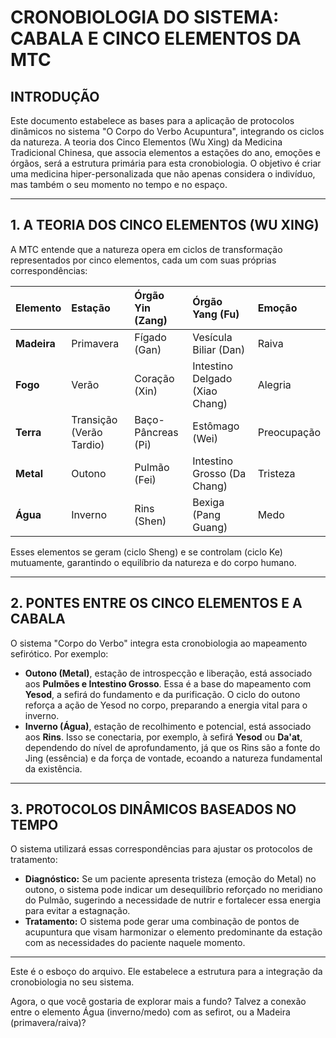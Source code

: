 # CRONOBIOLOGIA DO SISTEMA: CABALA E CINCO ELEMENTOS DA MTC

## INTRODUÇÃO

Este documento estabelece as bases para a aplicação de protocolos dinâmicos no sistema "O Corpo do Verbo Acupuntura", integrando os ciclos da natureza. A teoria dos Cinco Elementos (Wu Xing) da Medicina Tradicional Chinesa, que associa elementos a estações do ano, emoções e órgãos, será a estrutura primária para esta cronobiologia. O objetivo é criar uma medicina hiper-personalizada que não apenas considera o indivíduo, mas também o seu momento no tempo e no espaço.

---

## 1. A TEORIA DOS CINCO ELEMENTOS (WU XING)

A MTC entende que a natureza opera em ciclos de transformação representados por cinco elementos, cada um com suas próprias correspondências:

| Elemento | Estação | Órgão Yin (Zang) | Órgão Yang (Fu) | Emoção |
| :--- | :--- | :--- | :--- | :--- |
| **Madeira** | Primavera | Fígado (Gan) | Vesícula Biliar (Dan) | Raiva |
| **Fogo** | Verão | Coração (Xin) | Intestino Delgado (Xiao Chang) | Alegria |
| **Terra** | Transição (Verão Tardio) | Baço-Pâncreas (Pi) | Estômago (Wei) | Preocupação |
| **Metal** | Outono | Pulmão (Fei) | Intestino Grosso (Da Chang) | Tristeza |
| **Água** | Inverno | Rins (Shen) | Bexiga (Pang Guang) | Medo |

Esses elementos se geram (ciclo Sheng) e se controlam (ciclo Ke) mutuamente, garantindo o equilíbrio da natureza e do corpo humano.

---

## 2. PONTES ENTRE OS CINCO ELEMENTOS E A CABALA

O sistema "Corpo do Verbo" integra esta cronobiologia ao mapeamento sefirótico. Por exemplo:

-   **Outono (Metal)**, estação de introspecção e liberação, está associado aos **Pulmões e Intestino Grosso**. Essa é a base do mapeamento com **Yesod**, a sefirá do fundamento e da purificação. O ciclo do outono reforça a ação de Yesod no corpo, preparando a energia vital para o inverno.
-   **Inverno (Água)**, estação de recolhimento e potencial, está associado aos **Rins**. Isso se conectaria, por exemplo, à sefirá **Yesod** ou **Da'at**, dependendo do nível de aprofundamento, já que os Rins são a fonte do Jing (essência) e da força de vontade, ecoando a natureza fundamental da existência.

---

## 3. PROTOCOLOS DINÂMICOS BASEADOS NO TEMPO

O sistema utilizará essas correspondências para ajustar os protocolos de tratamento:

-   **Diagnóstico:** Se um paciente apresenta tristeza (emoção do Metal) no outono, o sistema pode indicar um desequilíbrio reforçado no meridiano do Pulmão, sugerindo a necessidade de nutrir e fortalecer essa energia para evitar a estagnação.
-   **Tratamento:** O sistema pode gerar uma combinação de pontos de acupuntura que visam harmonizar o elemento predominante da estação com as necessidades do paciente naquele momento.

---

Este é o esboço do arquivo. Ele estabelece a estrutura para a integração da cronobiologia no seu sistema.

Agora, o que você gostaria de explorar mais a fundo? Talvez a conexão entre o elemento Água (inverno/medo) com as sefirot, ou a Madeira (primavera/raiva)?
